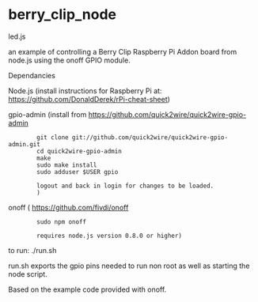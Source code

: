 berry_clip_node
===============

led.js

an example of controlling a Berry Clip Raspberry Pi Addon board from node.js using the onoff GPIO module.

Dependancies

Node.js     (install instructions for Raspberry Pi at: https://github.com/DonaldDerek/rPi-cheat-sheet)

gpio-admin  (install from https://github.com/quick2wire/quick2wire-gpio-admin

            git clone git://github.com/quick2wire/quick2wire-gpio-admin.git
            cd quick2wire-gpio-admin
            make
            sudo make install
            sudo adduser $USER gpio

            logout and back in login for changes to be loaded.
            )

onoff       ( https://github.com/fivdi/onoff 
            
            sudo npm onoff 
            
            requires node.js version 0.8.0 or higher)


to run: ./run.sh

run.sh exports the gpio pins needed to run non root as well as starting the node script.

Based on the example code provided with onoff.
